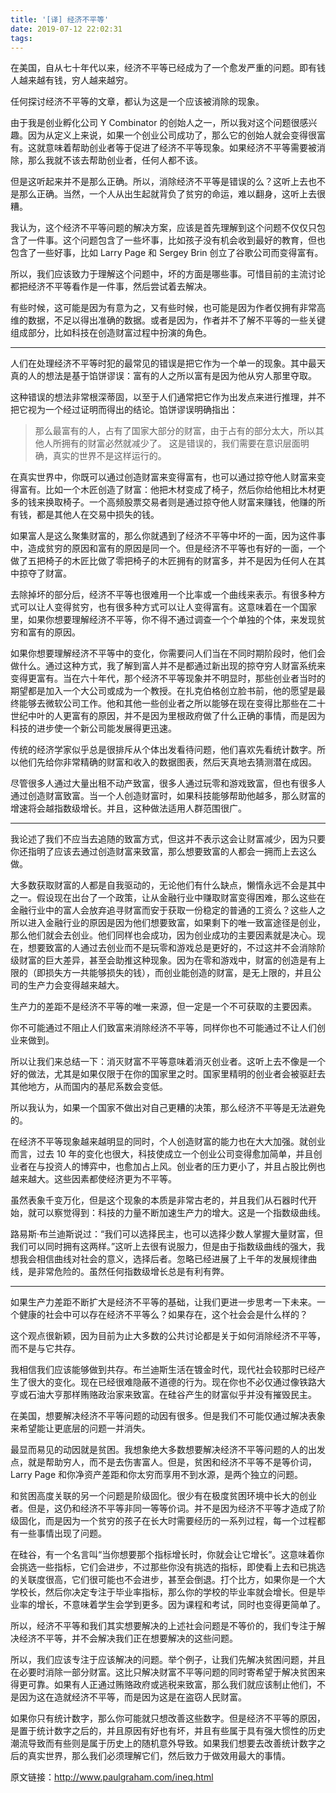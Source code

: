 ```yaml
---
title: '[译] 经济不平等'
date: 2019-07-12 22:02:31
tags:
---
```

在美国，自从七十年代以来，经济不平等已经成为了一个愈发严重的问题。即有钱人越来越有钱，穷人越来越穷。

任何探讨经济不平等的文章，都认为这是一个应该被消除的现象。

由于我是创业孵化公司 Y Combinator 的创始人之一，所以我对这个问题很感兴趣。因为从定义上来说，如果一个创业公司成功了，那么它的创始人就会变得很富有。这就意味着帮助创业者等于促进了经济不平等现象。如果经济不平等需要被消除，那么我就不该去帮助创业者，任何人都不该。

但是这听起来并不是那么正确。所以，消除经济不平等是错误的么？这听上去也不是那么正确。当然，一个人从出生起就背负了贫穷的命运，难以翻身，这听上去很糟。

我认为，这个经济不平等问题的解决方案，应该是首先理解到这个问题不仅仅只包含了一件事。这个问题包含了一些坏事，比如孩子没有机会收到最好的教育，但也包含了一些好事，比如 Larry Page 和 Sergey Brin 创立了谷歌公司而变得富有。

所以，我们应该致力于理解这个问题中，坏的方面是哪些事。可惜目前的主流讨论都把经济不平等看作是一件事，然后尝试着去解决。

有些时候，这可能是因为有意为之，又有些时候，也可能是因为作者仅拥有非常高维的数据，不足以得出准确的数据。或者是因为，作者并不了解不平等的一些关键组成部分，比如科技在创造财富过程中扮演的角色。
<!-- more -->
___

人们在处理经济不平等时犯的最常见的错误是把它作为一个单一的现象。其中最天真的人的想法是基于馅饼谬误：富有的人之所以富有是因为他从穷人那里夺取。

这种错误的想法非常根深蒂固，以至于人们通常把它作为出发点来进行推理，并不把它视为一个经过证明而得出的结论。馅饼谬误明确指出：
> 那么最富有的人，占有了国家大部分的财富，由于占有的部分太大，所以其他人所拥有的财富必然就减少了。
这是错误的，我们需要在意识层面明确，真实的世界不是这样运行的。

在真实世界中，你既可以通过创造财富来变得富有，也可以通过掠夺他人财富来变得富有。比如一个木匠创造了财富：他把木材变成了椅子，然后你给他相比木材更多的钱来换取椅子。一个高频股票交易者则是通过掠夺他人财富来赚钱，他赚的所有钱，都是其他人在交易中损失的钱。

如果富人是这么聚集财富的，那么你就遇到了经济不平等中坏的一面，因为这件事中，造成贫穷的原因和富有的原因是同一个。但是经济不平等也有好的一面，一个做了五把椅子的木匠比做了零把椅子的木匠拥有的财富多，并不是因为任何人在其中掠夺了财富。

去除掉坏的部分后，经济不平等也很难用一个比率或一个曲线来表示。有很多种方式可以让人变得贫穷，也有很多种方式可以让人变得富有。这意味着在一个国家里，如果你想要理解经济不平等，你不得不通过调查一个个单独的个体，来发现贫穷和富有的原因。

如果你想要理解经济不平等中的变化，你需要问人们当在不同时期阶段时，他们会做什么。通过这种方式，我了解到富人并不是都通过新出现的掠夺穷人财富系统来变得更富有。当在六十年代，那个经济不平等现象并不明显时，那些创业者当时的期望都是加入一个大公司或成为一个教授。在扎克伯格创立脸书前，他的愿望是最终能够去微软公司工作。他和其他一些创业者之所以能够在现在变得比那些在二十世纪中叶的人更富有的原因，并不是因为里根政府做了什么正确的事情，而是因为科技的进步使一个新公司能发展得更迅速。

传统的经济学家似乎总是很排斥从个体出发看待问题，他们喜欢先看统计数字。所以他们先给你非常精确的财富和收入的数据图表，然后天真地去猜测潜在成因。

尽管很多人通过大量出租不动产致富，很多人通过玩零和游戏致富，但也有很多人通过创造财富致富。当一个人创造财富时，如果科技能够帮助他越多，那么财富的增速将会越指数级增长。并且，这种做法适用人群范围很广。

___


我论述了我们不应当去追随的致富方式，但这并不表示这会让财富减少，因为只要你还指明了应该去通过创造财富来致富，那么想要致富的人都会一拥而上去这么做。

大多数获取财富的人都是自我驱动的，无论他们有什么缺点，懒惰永远不会是其中之一。假设现在出台了一个政策，让从金融行业中赚取财富变得困难，那么这些在金融行业中的富人会放弃追寻财富而安于获取一份稳定的普通的工资么？这些人之所以进入金融行业的原因是因为他们想要致富，如果剩下的唯一致富途径是创业，那么他们就会去创业。他们同样也会成功，因为创业成功的主要因素就是决心。现在，想要致富的人通过去创业而不是玩零和游戏总是更好的，不过这并不会消除阶级财富的巨大差异，甚至会助推这种现象。因为在零和游戏中，财富的创造是有上限的（即损失方一共能够损失的钱），而创业能创造的财富，是无上限的，并且公司的生产力会变得越来越大。

生产力的差距不是经济不平等的唯一来源，但一定是一个不可获取的主要因素。

你不可能通过不阻止人们致富来消除经济不平等，同样你也不可能通过不让人们创业来做到。

所以让我们来总结一下：消灭财富不平等意味着消灭创业者。这听上去不像是一个好的做法，尤其是如果仅限于在你的国家里之时。国家里精明的创业者会被驱赶去其他地方，从而国内的基尼系数会变低。

所以我认为，如果一个国家不做出对自己更糟的决策，那么经济不平等是无法避免的。

在经济不平等现象越来越明显的同时，个人创造财富的能力也在大大加强。就创业而言，过去 10 年的变化也很大，科技使成立一个创业公司变得愈加简单，并且创业者在与投资人的博弈中，也愈加占上风。创业者的压力更小了，并且占股比例也越来越大。这些因素都使经济更为不平等。

虽然表象千变万化，但是这个现象的本质是非常古老的，并且我们从石器时代开始，就可以察觉得到：科技的力量不断加速生产力的增大。这是一个指数级曲线。

路易斯·布兰迪斯说过：“我们可以选择民主，也可以选择少数人掌握大量财富，但我们可以同时拥有这两样。”这听上去很有说服力，但是由于指数级曲线的强大，我想我会相信曲线对社会的意义，选择后者。忽略已经进展了上千年的发展规律曲线，是非常危险的。虽然任何指数级增长总是有利有弊。

___

如果生产力差距不断扩大是经济不平等的基础，让我们更进一步思考一下未来。一个健康的社会中可以存在经济不平等么？如果存在，这个社会会是什么样的？

这个观点很新颖，因为目前为止大多数的公共讨论都是关于如何消除经济不平等，而不是与它共存。

我相信我们应该能够做到共存。布兰迪斯生活在镀金时代，现代社会较那时已经产生了很大的变化。现在已经很难隐蔽不道德的行为。现在你也不必仅通过像铁路大亨或石油大亨那样贿赂政治家来致富。在硅谷产生的财富似乎并没有摧毁民主。

在美国，想要解决经济不平等问题的动因有很多。但是我们不可能仅通过解决表象来希望能让更底层的问题一并消失。

最显而易见的动因就是贫困。我想象绝大多数想要解决经济不平等问题的人的出发点，就是帮助穷人，而不是去伤害富人。但是，贫困和经济不平等不是等价词，Larry Page 和你净资产差距和你太穷而享用不到水源，是两个独立的问题。

和贫困高度关联的另一个问题是阶级固化。很少有在极度贫困环境中长大的创业者。但是，这仍和经济不平等非同一等等价词。并不是因为经济不平等才造成了阶级固化，而是因为一个贫穷的孩子在长大时需要经历的一系列过程，每一个过程都有一些事情出现了问题。

在硅谷，有一个名言叫“当你想要那个指标增长时，你就会让它增长”。这意味着你会挑选一些指标，它们会进步，不过那些你没有挑选的指标，即使看上去和已挑选的关联度很高，它们很可能也不会进步，甚至会倒退。打个比方，如果你是一个大学校长，然后你决定专注于毕业率指标，那么你的学校的毕业率就会增长。但是毕业率的增长，不意味着学生会学到更多。因为课程和考试，同时也变得更简单了。

所以，经济不平等和我们其实想要解决的上述社会问题是不等价的，我们专注于解决经济不平等，并不会解决我们正在想要解决的这些问题。

所以，我们应该专注于应该解决的问题。举个例子，让我们先解决贫困问题，并且在必要时消除一部分财富。这比只解决财富不平等问题的同时寄希望于解决贫困来得更可靠。如果有人正通过贿赂政府或逃税来致富，那么我们就应该制止他们，不是因为这在造就经济不平等，而是因为这是在盗窃人民财富。

如果你只有统计数字，那么你可能就只想改善这些数字。但是经济不平等的原因，是置于统计数字之后的，并且原因有好也有坏，并且有些属于具有强大惯性的历史潮流导致而有些则是属于历史上的随机意外导致。如果我们想要去改善统计数字之后的真实世界，那么我们必须理解它们，然后致力于做效用最大的事情。

原文链接：http://www.paulgraham.com/ineq.html
